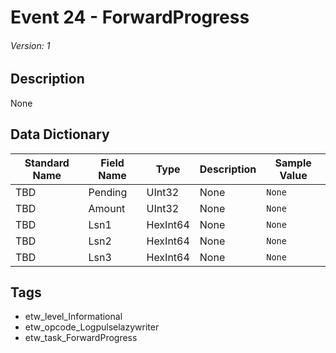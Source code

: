 # Event 24 - ForwardProgress
###### Version: 1

## Description
None

## Data Dictionary
|Standard Name|Field Name|Type|Description|Sample Value|
|---|---|---|---|---|
|TBD|Pending|UInt32|None|`None`|
|TBD|Amount|UInt32|None|`None`|
|TBD|Lsn1|HexInt64|None|`None`|
|TBD|Lsn2|HexInt64|None|`None`|
|TBD|Lsn3|HexInt64|None|`None`|

## Tags
* etw_level_Informational
* etw_opcode_Logpulselazywriter
* etw_task_ForwardProgress